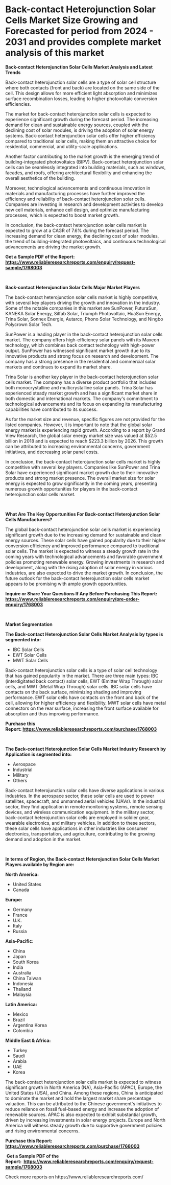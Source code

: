 <p><h1>Back-contact Heterojunction Solar Cells Market Size Growing and Forecasted for period from 2024 - 2031 and provides complete market analysis of this market</h1></p><p><strong>Back-contact Heterojunction Solar Cells Market Analysis and Latest Trends</strong></p>
<p><p>Back-contact heterojunction solar cells are a type of solar cell structure where both contacts (front and back) are located on the same side of the cell. This design allows for more efficient light absorption and minimizes surface recombination losses, leading to higher photovoltaic conversion efficiencies.</p><p>The market for back-contact heterojunction solar cells is expected to experience significant growth during the forecast period. The increasing demand for clean and sustainable energy sources, coupled with the declining cost of solar modules, is driving the adoption of solar energy systems. Back-contact heterojunction solar cells offer higher efficiency compared to traditional solar cells, making them an attractive choice for residential, commercial, and utility-scale applications.</p><p>Another factor contributing to the market growth is the emerging trend of building-integrated photovoltaics (BIPV). Back-contact heterojunction solar cells can be seamlessly integrated into building materials, such as windows, facades, and roofs, offering architectural flexibility and enhancing the overall aesthetics of the building.</p><p>Moreover, technological advancements and continuous innovation in materials and manufacturing processes have further improved the efficiency and reliability of back-contact heterojunction solar cells. Companies are investing in research and development activities to develop new cell materials, enhance cell design, and optimize manufacturing processes, which is expected to boost market growth.</p><p>In conclusion, the back-contact heterojunction solar cells market is expected to grow at a CAGR of 7.6% during the forecast period. The increasing demand for clean energy, the declining cost of solar modules, the trend of building-integrated photovoltaics, and continuous technological advancements are driving the market growth.</p></p>
<p><strong>Get a Sample PDF of the Report:&nbsp; <a href="https://www.reliableresearchreports.com/enquiry/request-sample/1768003">https://www.reliableresearchreports.com/enquiry/request-sample/1768003</a></strong></p>
<p>&nbsp;</p>
<p><strong>Back-contact Heterojunction Solar Cells Major Market Players</strong></p>
<p><p>The back-contact heterojunction solar cells market is highly competitive, with several key players driving the growth and innovation in the industry. Some of the notable companies in this market are SunPower, FuturaSun, KANEKA Solar Energy, Silfab Solar, Triumph Photovoltaic, HuaSun Energy, Trina Solar, Sonnex Energie, Autarco, Phono Solar Technology, and Ningbo Polycrown Solar Tech.</p><p>SunPower is a leading player in the back-contact heterojunction solar cells market. The company offers high-efficiency solar panels with its Maxeon technology, which combines back contact technology with high-power output. SunPower has witnessed significant market growth due to its innovative products and strong focus on research and development. The company has a strong presence in the residential and commercial solar markets and continues to expand its market share.</p><p>Trina Solar is another key player in the back-contact heterojunction solar cells market. The company has a diverse product portfolio that includes both monocrystalline and multicrystalline solar panels. Trina Solar has experienced steady market growth and has a significant market share in both domestic and international markets. The company's commitment to technological advancements and its focus on expanding its manufacturing capabilities have contributed to its success.</p><p>As for the market size and revenue, specific figures are not provided for the listed companies. However, it is important to note that the global solar energy market is experiencing rapid growth. According to a report by Grand View Research, the global solar energy market size was valued at $52.5 billion in 2018 and is expected to reach $223.3 billion by 2026. This growth can be attributed to increasing environmental concerns, government initiatives, and decreasing solar panel costs.</p><p>In conclusion, the back-contact heterojunction solar cells market is highly competitive with several key players. Companies like SunPower and Trina Solar have experienced significant market growth due to their innovative products and strong market presence. The overall market size for solar energy is expected to grow significantly in the coming years, presenting numerous growth opportunities for players in the back-contact heterojunction solar cells market.</p></p>
<p>&nbsp;</p>
<p><strong>What Are The Key Opportunities For Back-contact Heterojunction Solar Cells Manufacturers?</strong></p>
<p><p>The global back-contact heterojunction solar cells market is experiencing significant growth due to the increasing demand for sustainable and clean energy sources. These solar cells have gained popularity due to their higher conversion efficiency and improved performance compared to traditional solar cells. The market is expected to witness a steady growth rate in the coming years with technological advancements and favorable government policies promoting renewable energy. Growing investments in research and development, along with the rising adoption of solar energy in various industries, are also expected to drive the market growth. In conclusion, the future outlook for the back-contact heterojunction solar cells market appears to be promising with ample growth opportunities.</p></p>
<p><strong>Inquire or Share Your Questions If Any Before Purchasing This Report: <a href="https://www.reliableresearchreports.com/enquiry/pre-order-enquiry/1768003">https://www.reliableresearchreports.com/enquiry/pre-order-enquiry/1768003</a></strong></p>
<p>&nbsp;</p>
<p><strong>Market Segmentation</strong></p>
<p><strong>The Back-contact Heterojunction Solar Cells Market Analysis by types is segmented into:</strong></p>
<p><ul><li>IBC Solar Cells</li><li>EWT Solar Cells</li><li>MWT Solar Cells</li></ul></p>
<p><p>Back-contact heterojunction solar cells is a type of solar cell technology that has gained popularity in the market. There are three main types: IBC (interdigitated back contact) solar cells, EWT (Emitter Wrap Through) solar cells, and MWT (Metal Wrap Through) solar cells. IBC solar cells have contacts on the back surface, minimizing shading and improving performance. EWT solar cells have contacts on the front and back of the cell, allowing for higher efficiency and flexibility. MWT solar cells have metal connectors on the rear surface, increasing the front surface available for absorption and thus improving performance.</p></p>
<p><strong>Purchase this Report:&nbsp;<a href="https://www.reliableresearchreports.com/purchase/1768003">https://www.reliableresearchreports.com/purchase/1768003</a></strong></p>
<p>&nbsp;</p>
<p><strong>The Back-contact Heterojunction Solar Cells Market Industry Research by Application is segmented into:</strong></p>
<p><ul><li>Aerospace</li><li>Industrial</li><li>Military</li><li>Others</li></ul></p>
<p><p>Back-contact heterojunction solar cells have diverse applications in various industries. In the aerospace sector, these solar cells are used to power satellites, spacecraft, and unmanned aerial vehicles (UAVs). In the industrial sector, they find application in remote monitoring systems, remote sensing devices, and wireless communication equipment. In the military sector, back-contact heterojunction solar cells are employed in soldier gear, wearable electronics, and military vehicles. In addition to these sectors, these solar cells have applications in other industries like consumer electronics, transportation, and agriculture, contributing to the growing demand and adoption in the market.</p></p>
<p>&nbsp;</p>
<p><strong>In terms of Region, the Back-contact Heterojunction Solar Cells Market Players available by Region are:</strong></p>
<p>
    <p> <strong> North America: </strong>
        <ul>
            <li>United States</li>
            <li>Canada</li>
        </ul>
        </p> 
    <p> <strong> Europe: </strong>
        <ul>
            <li>Germany</li>
            <li>France</li>
            <li>U.K.</li>
            <li>Italy</li>
            <li>Russia</li>
        </ul>
        </p> 
    <p> <strong> Asia-Pacific: </strong>
        <ul>
            <li>China</li>
            <li>Japan</li>
            <li>South Korea</li>
            <li>India</li>
            <li>Australia</li>
            <li>China Taiwan</li>
            <li>Indonesia</li>
            <li>Thailand</li>
            <li>Malaysia</li>
        </ul>
        </p> 
    <p> <strong> Latin America: </strong>
        <ul>
            <li>Mexico</li>
            <li>Brazil</li>
            <li>Argentina Korea</li>
            <li>Colombia</li>
        </ul>
        </p> 
    <p> <strong> Middle East & Africa: </strong>
        <ul>
            <li>Turkey</li>
            <li>Saudi</li>
            <li>Arabia</li>
            <li>UAE</li>
            <li>Korea</li>
        </ul>
    </p>
    </p>
<p><p>The back-contact heterojunction solar cells market is expected to witness significant growth in North America (NA), Asia-Pacific (APAC), Europe, the United States (USA), and China. Among these regions, China is anticipated to dominate the market and hold the largest market share percentage valuation. This can be attributed to the Chinese government's initiatives to reduce reliance on fossil fuel-based energy and increase the adoption of renewable sources. APAC is also expected to exhibit substantial growth, driven by increasing investments in solar energy projects. Europe and North America will witness steady growth due to supportive government policies and rising environmental concerns.</p></p>
<p><strong>Purchase this Report: <a href="https://www.reliableresearchreports.com/purchase/1768003">https://www.reliableresearchreports.com/purchase/1768003</a></strong></p>
<p>&nbsp;<strong>Get a Sample PDF of the Report:&nbsp;&nbsp;<a href="https://www.reliableresearchreports.com/enquiry/request-sample/1768003">https://www.reliableresearchreports.com/enquiry/request-sample/1768003</a></strong></p>
<p><strong></strong></p>
<p>Check more reports on https://www.reliableresearchreports.com/</p>